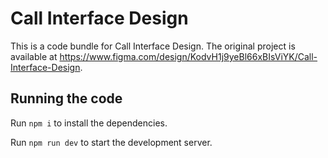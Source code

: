 
  # Call Interface Design

  This is a code bundle for Call Interface Design. The original project is available at https://www.figma.com/design/KodvH1j9yeBl66xBIsViYK/Call-Interface-Design.

  ## Running the code

  Run `npm i` to install the dependencies.

  Run `npm run dev` to start the development server.
  